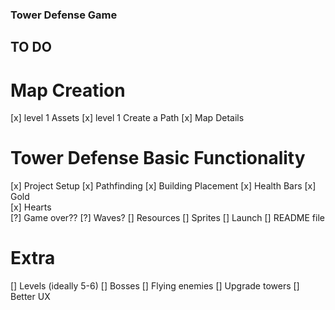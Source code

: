 <!-- @format -->

### Tower Defense Game

## TO DO

# Map Creation

[x] level 1 Assets
[x] level 1 Create a Path
[x] Map Details

# Tower Defense Basic Functionality

[x] Project Setup
[x] Pathfinding
[x] Building Placement
[x] Health Bars
[x] Gold  
[x] Hearts  
[?] Game over??
[?] Waves?
[] Resources
[] Sprites
[] Launch
[] README file

# Extra

[] Levels (ideally 5-6)
[] Bosses
[] Flying enemies
[] Upgrade towers
[] Better UX
